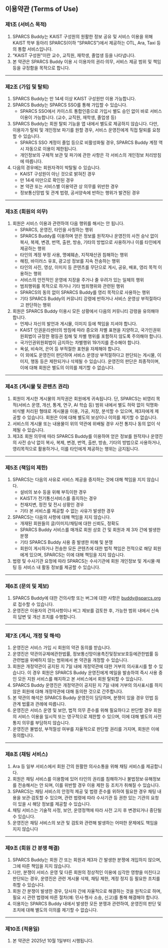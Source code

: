 ## 이용약관 (Terms of Use)

### 제1조 (서비스 목적)

1.  SPARCS Buddy는 KAIST 구성원의 원활한 정보 공유 및 서비스 이용을 위해 KAIST 학부 동아리 SPARCS(이하 “SPARCS”)에서 제공하는 OTL, Ara, Taxi 등의 통합 서비스입니다.
2.  “KAIST 구성원”이란 교수, 교직원, 재학생, 졸업생 등을 나타냅니다.
3.  본 약관은 SPARCS Buddy 이용 시 이용자의 권리·의무, 서비스 제공 범위 및 책임 등을 규정함을 목적으로 합니다.

---

### 제2조 (가입 및 탈퇴)

1.  SPARCS Buddy는 만 14세 이상 KAIST 구성원만 이용 가능합니다.
2.  SPARCS Buddy는 SPARCS SSO를 통해 가입할 수 있습니다.
    * SPARCS SSO에서 카이스트 통합인증으로 가입시 별도 승인 없이 바로 서비스 이용이 가능합니다. (교수, 교직원, 재학생, 졸업생 등)
3.  SPARCS Buddy는 회원 탈퇴 기능을 앱 내에서 별도로 제공하지 않습니다. 다만, 이용자가 탈퇴 및 개인정보 파기를 원할 경우, 서비스 운영진에게 직접 탈퇴를 요청할 수 있습니다.
    * SPARCS SSO 계정이 졸업 등으로 비활성화될 경우, SPARCS Buddy 계정 역시 자동으로 이용이 제한됩니다.
    * 개인정보의 구체적 보관 및 파기에 관한 사항은 각 서비스의 개인정보 처리방침에 따릅니다.
4.  다음의 경우에는 회원자격이 박탈될 수 있습니다.
    * KAIST 구성원이 아닌 것으로 밝혀진 경우
    * 만 14세 미만으로 확인된 경우
    * 본 약관 또는 서비스별 이용약관 상 의무를 위반한 경우
    * 정보통신망법 및 관계 법령, 공서양속에 반하는 행위가 발견된 경우

---

### 제3조 (회원의 의무)

1.  회원은 서비스 이용과 관련하여 다음 행위를 해서는 안 됩니다.
    * SPARCS, 운영진, 타인을 사칭하는 행위
    * SPARCS Buddy를 이용하며 얻은 정보를 원작자나 운영진의 사전 승낙 없이 복사, 복제, 변경, 번역, 출판, 방송, 기타의 방법으로 사용하거나 이를 타인에게 제공하는 행위
    * 타인의 계정 부정 사용, 명예훼손, 지적재산권 침해하는 행위
    * 해킹, 바이러스 유포, 광고성 정보를 지속 전송하는 행위
    * 타인의 사진, 영상, 이미지 등 콘텐츠를 무단으로 게시, 공유, 배포, 영리 목적 이용하는 행위
    * 서비스의 안전적인 운영에 지장을 주거나 줄 우려가 있는 일체의 행위
    * 범죄행위를 목적으로 하거나 기타 범죄행위와 관련된 행위
    * SPARCS의 동의 없이 SPARCS Buddy를 영리 목적으로 사용하는 행위
    * 기타 SPARCS Buddy의 커뮤니티 강령에 반하거나 서비스 운영상 부적절하다고 판단하는 행위
2.  회원은 SPARCS Buddy 이용시 모든 상황에서 다음의 커뮤니티 강령을 유의해야 합니다.
    * 언제나 자신의 발언과 게시물, 이미지 등에 책임을 지셔야 합니다.
    * KAIST 인권윤리센터의 방침에 따라 증오와 차별 표현을 지양하고, 국가인권위원회법이 규정한 평등권 침해 및 차별 행위를 포함하지 않도록 주의해야 합니다.
    * 국가인권위원회법이 금지하는 차별행위 19가지를 준수해야 합니다.
    * 욕설, 비속어, 은어 등 부적절한 표현을 자제해야 합니다.
    * 이 외에도 운영진이 판단하여 서비스 운영상 부적절하다고 판단되는 게시물, 이미지, 행동 등은 제한되거나 삭제될 수 있습니다. 운영진의 판단은 최종적이며, 이에 대해 회원은 별도의 이의를 제기할 수 없습니다.

---

### 제4조 (게시물 및 콘텐츠 권리)

1.  회원이 게시한 게시물의 저작권은 회원에게 귀속됩니다. 단, SPARCS는 비영리 목적(서비스 운영, 개선, 통계, 연구, AI 학습 등) 범위 내에서 별도 허락 없이 익명화·비식별 처리된 형태로 게시물을 이용, 가공, 저장, 분석할 수 있으며, 제3자에게 제공할 수 있습니다. 회원은 이에 대해 별도의 보상이나 이의를 제기할 수 없습니다.
2.  서비스의 게시물 또는 내용물이 위의 약관에 위배될 경우 사전 통지나 동의 없이 삭제될 수 있습니다.
3.  제3조 회원 의무에 따라 SPARCS Buddy를 이용하여 얻은 정보를 원작자나 운영진의 사전 승낙 없이 복사, 복제, 변경, 번역, 출판, 방송, 기타의 방법으로 사용하거나, 영리목적으로 활용하거나, 이를 타인에게 제공하는 행위는 금지됩니다.

---

### 제5조 (책임의 제한)

1.  SPARCS는 다음의 사유로 서비스 제공을 중지하는 것에 대해 책임을 지지 않습니다.
    * 설비의 보수 등을 위해 부득이한 경우
    * KAIST가 전기통신서비스를 중지하는 경우
    * 천재지변, 정전 및 전시 상황인 경우
    * 기타 본 서비스를 제공할 수 없는 사유가 발생한 경우
2.  SPARCS는 다음의 사항에 대해 책임을 지지 않습니다.
    * 개재된 회원들의 글/이미지/채팅에 대한 신뢰도, 정확도
    * SPARCS Buddy 서비스를 매개로 회원 상호 간 및 회원과 제 3자 간에 발생한 분쟁
    * 기타 SPARCS Buddy 사용 중 발생한 피해 및 분쟁
    * 회원이 게시하거나 전송한 모든 콘텐츠에 대한 법적 책임은 전적으로 해당 회원에게 있으며, SPARCS는 이에 대해 책임을 지지 않습니다.
3.  법령 및 수사기관 요청에 따라 SPARCS는 수사기관에 회원 개인정보 및 게시물·채팅 등 서비스 내 활동 정보를 제공할 수 있습니다.

---

### 제6조 (문의 및 제보)

1.  SPARCS Buddy에 대한 건의사항 또는 버그에 대한 사항은 buddy@sparcs.org 로 접수할 수 있습니다.
2.  운영진은 이용자의 건의사항이나 버그 제보를 검토한 후, 가능한 범위 내에서 신속히 답변 및 개선 조치를 수행합니다.

---

### 제7조 (게시, 개정 및 해석)

1.  운영진은 서비스 가입 시 회원의 약관 동의를 받습니다.
2.  운영진은 약관의규제에관한법률, 정보통신망이용촉진및정보보호등에관한법률 등 관련법을 위배하지 않는 범위에서 본 약관을 개정할 수 있습니다.
3.  회원은 개정약관이 공지된 지 7일 내에 개정약관에 대한 거부의 의사표시를 할 수 있습니다. 이 경우 회원은 SPARCS Buddy 운영진에게 메일을 발송하여 즉시 사용 중인 모든 지원 서비스를 해지하고 본 서비스에서 회원 탈퇴할 수 있습니다.
4.  SPARCS Buddy 운영진은 개정약관이 공지된 지 7일 내에 거부의 의사표시를 하지 않은 회원에 대해 개정약관에 대해 동의한 것으로 간주합니다.
5.  본 약관의 해석은 SPARCS Buddy 운영진이 담당하며, 분쟁이 있을 경우 민법 등 관계 법률과 관례에 따릅니다.
6.  운영진은 서비스 운영 및 보안, 법적 의무 준수를 위해 필요하다고 판단할 경우 회원의 서비스 이용을 일시적 또는 영구적으로 제한할 수 있으며, 이에 대해 별도의 사전 통지 의무를 부담하지 않습니다.
7.  운영진은 불법성, 부적절성 여부를 자율적으로 판단할 권리를 가지며, 회원은 이에 동의합니다.

---

### 제8조 (채팅 서비스)

1.  Ara 등 일부 서비스에서 회원 간의 원활한 의사소통을 위해 채팅 서비스를 제공합니다.
2.  회원은 채팅 서비스를 이용함에 있어 타인의 권리를 침해하거나 불법정보·유해정보를 전송해서는 안 되며, 이를 위반할 경우 이용 제한 등 조치가 취해질 수 있습니다.
3.  SPARCS는 채팅 서비스의 안정적 제공 및 법령 준수를 위하여 필요한 경우 채팅 내용을 보관·검토할 수 있으며, 관련 법령에 따라 수사기관 등 권한 있는 기관의 요청이 있을 시 해당 정보를 제공할 수 있습니다.
4.  채팅 서비스는 기술적 사정, 보안, 운영정책에 따라 사전 고지 후 변경되거나 중단될 수 있습니다.
5.  운영진은 채팅 서비스의 보관 및 검토와 관련해 발생하는 어떠한 문제에도 책임을 지지 않습니다

---

### 제9조 (회원 간 분쟁 해결)

1.  SPARCS Buddy는 회원 간 또는 회원과 제3자 간 발생한 분쟁에 개입하지 않으며, 그에 따른 책임을 지지 않습니다.
2.  다만, 분쟁이 서비스 운영 및 다른 회원의 정상적인 이용에 심각한 영향을 미친다고 판단되는 경우, 운영진은 관련 게시물 삭제, 채팅 제한, 계정 정지 등 필요한 조치를 취할 수 있습니다.
3.  회원 간 분쟁이 발생한 경우, 당사자 간에 자율적으로 해결하는 것을 원칙으로 하며, 필요 시 관련 법령에 따른 절차(예: 민사·형사 소송, 신고)를 통해 해결해야 합니다.
4.  이용자는 SPARCS Buddy 내에서 발생한 모든 분쟁과 관련하여, 운영진의 판단 및 조치에 대해 별도의 이의를 제기할 수 없습니다.

---

### 제10조 (적용일)

1.  본 약관은 2025년 10월 1일부터 시행됩니다.
